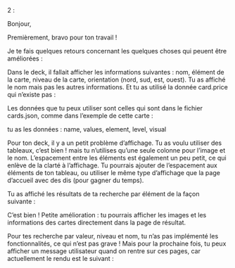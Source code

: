 2 :

Bonjour,

Premièrement, bravo pour ton travail !

Je te fais quelques retours concernant les quelques choses qui peuent être améliorées :

Dans le deck, il fallait afficher les informations suivantes : nom, élément de la carte, niveau de la carte, orientation (nord, sud, est, ouest). Tu as affiché le nom mais pas les autres informations. 
Et tu as utilisé la donnée card.price qui n’existe pas :



Les données que tu peux utiliser sont celles qui sont dans le fichier cards.json, comme dans l’exemple de cette carte :


tu as les données : name, values, element, level, visual


Pour ton deck, il y a un petit problème d’affichage. 
Tu as voulu utiliser des tableaux, c’est bien ! mais tu n’utilises qu’une seule colonne pour l’image et le nom. L’espacement entre les éléments est également un peu petit, ce qui enlève de la clarté à l’affichage. Tu pourrais ajouter de l’espacement aux éléments de ton tableau, ou utiliser le même type d’affichage que la page d’accueil avec des dis (pour gagner du temps).

Tu as affiché les résultats de ta recherche par élément de la façon suivante :








C’est bien ! Petite amélioration : tu pourrais afficher les images et les informations des cartes directement dans la page de résultat.

Pour tes recherche par valeur, niveau et nom, tu n’as pas implémenté les fonctionnalités, ce qui n’est pas grave ! 
Mais pour la prochaine fois, tu peux afficher un message utilisateur quand on rentre sur ces pages, car actuellement le rendu est le suivant :

